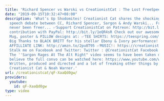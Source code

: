 ```yaml
---
title: 'Richard Spencer vs Warski vs CreationistCat : The Lost FreeSpeech Debate!'
date: "2019-09-15T10:32:47+08:00"
description: 'What’s Up Shodomites! Creationist Cat shares the shocking lost free
  speech debate between CC, Richard Spencer, Sargon & Andy Warski... Free Speech has
  never been freer... ✅Support CreationistCat on Patreon: http://bit.ly/1ASeYOt ✅One-time
  contribution with PayPal: http://bit.ly/1eQR4sR Check out our awesome new Tee, hoodie,
  Mug, poster & PILLOW designs at: ✅TEE SHIRTS: https://teespring.com/stores/creationist-cat
  Big Thanks to BLACK BRITT for his stellar Ebony & Ivory performance! also: ✅AMAZON
  AFFILLIATE LINK: http://amzn.to/2pu8T95 ✅MUSIC!: https://creationistcat.bandcamp.com/
  Stalk me on Facebook and Twitter: Twitter : @CreationistCat Facebook : CreationistCat
  The ''Sargon Rages At The Alt Right" video seems to have been taken down, but I
  believe the full convo can be watched here: https://www.youtube.com/watch?v=74llFWdeKNM
  Written, produced and directed and a lot of freaking other things by Vadim Newquist,
  Creationist Cat & Noah Warner.'
url: /creationistcat/qF-XaaQd0gw/
providers:
  youtube:
    id: qF-XaaQd0gw
type: video
---
```

